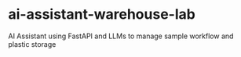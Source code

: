 # ai-assistant-warehouse-lab
AI Assistant using FastAPI and LLMs to manage sample workflow and plastic storage
